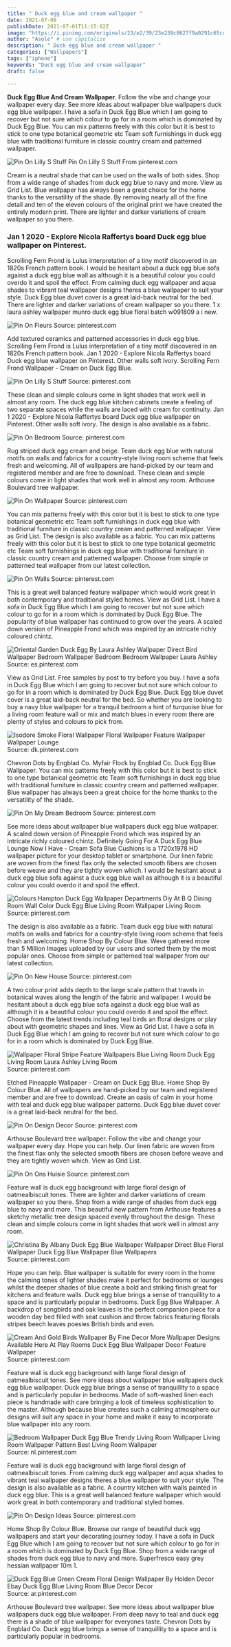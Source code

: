 ```yaml
---
title: " Duck egg blue and cream wallpaper "
date: 2021-07-08
publishDate: 2021-07-01T11:15:02Z
image: "https://i.pinimg.com/originals/23/e2/39/23e239c8627f9a0291c65cdfea0d893c.jpg"
author: "Asole" # use capitalize
description: " Duck egg blue and cream wallpaper "
categories: ["Wallpapers"]
tags: ["iphone"]
keywords: "Duck egg blue and cream wallpaper"
draft: false

---
```



**Duck Egg Blue And Cream Wallpaper**. Follow the vibe and change your wallpaper every day. See more ideas about wallpaper blue wallpapers duck egg blue wallpaper. I have a sofa in Duck Egg Blue which I am going to recover but not sure which colour to go for in a room which is dominated by Duck Egg Blue. You can mix patterns freely with this color but it is best to stick to one type botanical geometric etc Team soft furnishings in duck egg blue with traditional furniture in classic country cream and patterned wallpaper.

![Pin On Lilly S Stuff](https://i.pinimg.com/originals/db/52/83/db52831f7a55abc11e9f0445f25d690a.jpg "Pin On Lilly S Stuff")
Pin On Lilly S Stuff From pinterest.com


Cream is a neutral shade that can be used on the walls of both sides. Shop from a wide range of shades from duck egg blue to navy and more. View as Grid List. Blue wallpaper has always been a great choice for the home thanks to the versatility of the shade. By removing nearly all of the fine detail and ten of the eleven colours of the original print we have created the entirely modern print. There are lighter and darker variations of cream wallpaper so you there.

### Jan 1 2020 - Explore Nicola Raffertys board Duck egg blue wallpaper on Pinterest.

Scrolling Fern Frond is Lulus interpretation of a tiny motif discovered in an 1820s French pattern book. I would be hesitant about a duck egg blue sofa against a duck egg blue wall as although it is a beautiful colour you could overdo it and spoil the effect. From calming duck egg wallpaper and aqua shades to vibrant teal wallpaper designs theres a blue wallpaper to suit your style. Duck Egg blue duvet cover is a great laid-back neutral for the bed. There are lighter and darker variations of cream wallpaper so you there. 1 x laura ashley wallpaper munro duck egg blue floral batch w091809 a i new.


![Pin On Fleurs](https://i.pinimg.com/originals/5c/dc/86/5cdc8666dae89185a97ccbb7b632b204.jpg "Pin On Fleurs")
Source: pinterest.com

Add textured ceramics and patterned accessories in duck egg blue. Scrolling Fern Frond is Lulus interpretation of a tiny motif discovered in an 1820s French pattern book. Jan 1 2020 - Explore Nicola Raffertys board Duck egg blue wallpaper on Pinterest. Other walls soft ivory. Scrolling Fern Frond Wallpaper - Cream on Duck Egg Blue.

![Pin On Lilly S Stuff](https://i.pinimg.com/originals/db/52/83/db52831f7a55abc11e9f0445f25d690a.jpg "Pin On Lilly S Stuff")
Source: pinterest.com

These clean and simple colours come in light shades that work well in almost any room. The duck egg blue kitchen cabinets create a feeling of two separate spaces while the walls are laced with cream for continuity. Jan 1 2020 - Explore Nicola Raffertys board Duck egg blue wallpaper on Pinterest. Other walls soft ivory. The design is also available as a fabric.

![Pin On Bedroom](https://i.pinimg.com/736x/ae/67/fa/ae67fae3f6c547cbdd727d7514e298ae.jpg "Pin On Bedroom")
Source: pinterest.com

Rug striped duck egg cream and beige. Team duck egg blue with natural motifs on walls and fabrics for a country-style living room scheme that feels fresh and welcoming. All of wallpapers are hand-picked by our team and registered member and are free to download. These clean and simple colours come in light shades that work well in almost any room. Arthouse Boulevard tree wallpaper.

![Pin On Wallpaper](https://i.pinimg.com/originals/e3/10/08/e3100865c37ef2207fcf7ac2e5b7d1b2.jpg "Pin On Wallpaper")
Source: pinterest.com

You can mix patterns freely with this color but it is best to stick to one type botanical geometric etc Team soft furnishings in duck egg blue with traditional furniture in classic country cream and patterned wallpaper. View as Grid List. The design is also available as a fabric. You can mix patterns freely with this color but it is best to stick to one type botanical geometric etc Team soft furnishings in duck egg blue with traditional furniture in classic country cream and patterned wallpaper. Choose from simple or patterned teal wallpaper from our latest collection.

![Pin On Walls](https://i.pinimg.com/originals/20/c9/28/20c928eead64f27cc52daf57e1913ecd.jpg "Pin On Walls")
Source: pinterest.com

This is a great well balanced feature wallpaper which would work great in both contemporary and traditional styled homes. View as Grid List. I have a sofa in Duck Egg Blue which I am going to recover but not sure which colour to go for in a room which is dominated by Duck Egg Blue. The popularity of blue wallpaper has continued to grow over the years. A scaled down version of Pineapple Frond which was inspired by an intricate richly coloured chintz.

![Oriental Garden Duck Egg By Laura Ashley Wallpaper Direct Bird Wallpaper Bedroom Wallpaper Bedroom Bedroom Wallpaper Laura Ashley](https://i.pinimg.com/originals/7b/5f/89/7b5f898bad929f80562f3273e8dc6008.jpg "Oriental Garden Duck Egg By Laura Ashley Wallpaper Direct Bird Wallpaper Bedroom Wallpaper Bedroom Bedroom Wallpaper Laura Ashley")
Source: es.pinterest.com

View as Grid List. Free samples by post to try before you buy. I have a sofa in Duck Egg Blue which I am going to recover but not sure which colour to go for in a room which is dominated by Duck Egg Blue. Duck Egg blue duvet cover is a great laid-back neutral for the bed. So whether you are looking to buy a navy blue wallpaper for a tranquil bedroom a hint of turquoise blue for a living room feature wall or mix and match blues in every room there are plenty of styles and colours to pick from.

![Isodore Smoke Floral Wallpaper Floral Wallpaper Feature Wallpaper Wallpaper Lounge](https://i.pinimg.com/originals/b6/c2/84/b6c28418e8c9940f8b67fe6aa786af6c.jpg "Isodore Smoke Floral Wallpaper Floral Wallpaper Feature Wallpaper Wallpaper Lounge")
Source: dk.pinterest.com

Chevron Dots by Engblad Co. Myfair Flock by Engblad Co. Duck Egg Blue Wallpaper. You can mix patterns freely with this color but it is best to stick to one type botanical geometric etc Team soft furnishings in duck egg blue with traditional furniture in classic country cream and patterned wallpaper. Blue wallpaper has always been a great choice for the home thanks to the versatility of the shade.

![Pin On My Dream Bedroom](https://i.pinimg.com/originals/11/a4/84/11a484df7cfbc005f5c4ae57cc1fee3f.jpg "Pin On My Dream Bedroom")
Source: pinterest.com

See more ideas about wallpaper blue wallpapers duck egg blue wallpaper. A scaled down version of Pineapple Frond which was inspired by an intricate richly coloured chintz. Definitely Going For A Duck Egg Blue Lounge Now I Have - Cream Sofa Blue Cushions is a 1720x1978 HD wallpaper picture for your desktop tablet or smartphone. Our linen fabric are woven from the finest flax only the selected smooth fibers are chosen before weave and they are tightly woven which. I would be hesitant about a duck egg blue sofa against a duck egg blue wall as although it is a beautiful colour you could overdo it and spoil the effect.

![Colours Hampton Duck Egg Wallpaper Departments Diy At B Q Dining Room Wall Color Duck Egg Blue Living Room Wallpaper Living Room](https://i.pinimg.com/originals/a3/46/86/a346866b51545d6ad09fb68598207098.jpg "Colours Hampton Duck Egg Wallpaper Departments Diy At B Q Dining Room Wall Color Duck Egg Blue Living Room Wallpaper Living Room")
Source: pinterest.com

The design is also available as a fabric. Team duck egg blue with natural motifs on walls and fabrics for a country-style living room scheme that feels fresh and welcoming. Home Shop By Colour Blue. Weve gathered more than 5 Million Images uploaded by our users and sorted them by the most popular ones. Choose from simple or patterned teal wallpaper from our latest collection.

![Pin On New House](https://i.pinimg.com/736x/3d/94/56/3d94567d3961cfc23a17d392b466d786.jpg "Pin On New House")
Source: pinterest.com

A two colour print adds depth to the large scale pattern that travels in botanical waves along the length of the fabric and wallpaper. I would be hesitant about a duck egg blue sofa against a duck egg blue wall as although it is a beautiful colour you could overdo it and spoil the effect. Choose from the latest trends including teal birds an floral designs or play about with geometric shapes and lines. View as Grid List. I have a sofa in Duck Egg Blue which I am going to recover but not sure which colour to go for in a room which is dominated by Duck Egg Blue.

![Wallpaper Floral Stripe Feature Wallpapers Blue Living Room Duck Egg Living Room Laura Ashley Living Room](https://i.pinimg.com/originals/57/bd/18/57bd1865566d95fbda3e6e18fe813d93.jpg "Wallpaper Floral Stripe Feature Wallpapers Blue Living Room Duck Egg Living Room Laura Ashley Living Room")
Source: pinterest.com

Etched Pineapple Wallpaper - Cream on Duck Egg Blue. Home Shop By Colour Blue. All of wallpapers are hand-picked by our team and registered member and are free to download. Create an oasis of calm in your home with teal and duck egg blue wallpaper patterns. Duck Egg blue duvet cover is a great laid-back neutral for the bed.

![Pin On Design Decor](https://i.pinimg.com/originals/4d/36/a6/4d36a68cb7f047a262660d88ae3cf4cd.jpg "Pin On Design Decor")
Source: pinterest.com

Arthouse Boulevard tree wallpaper. Follow the vibe and change your wallpaper every day. Hope you can help. Our linen fabric are woven from the finest flax only the selected smooth fibers are chosen before weave and they are tightly woven which. View as Grid List.

![Pin On Ons Huisie](https://i.pinimg.com/600x315/0b/31/ed/0b31ed68298447dcbaaed0bf7488a044.jpg "Pin On Ons Huisie")
Source: pinterest.com

Feature wall is duck egg background with large floral design of oatmealbiscuit tones. There are lighter and darker variations of cream wallpaper so you there. Shop from a wide range of shades from duck egg blue to navy and more. This beautiful new pattern from Arthouse features a sketchy metallic tree design spaced evenly throughout the design. These clean and simple colours come in light shades that work well in almost any room.

![Christina By Albany Duck Egg Blue Wallpaper Wallpaper Direct Blue Floral Wallpaper Duck Egg Blue Wallpaper Blue Wallpapers](https://i.pinimg.com/originals/d8/90/07/d890074b578b504b9d691e4509eccf82.jpg "Christina By Albany Duck Egg Blue Wallpaper Wallpaper Direct Blue Floral Wallpaper Duck Egg Blue Wallpaper Blue Wallpapers")
Source: pinterest.com

Hope you can help. Blue wallpaper is suitable for every room in the home the calming tones of lighter shades make it perfect for bedrooms or lounges whilst the deeper shades of blue create a bold and striking finish great for kitchens and feature walls. Duck egg blue brings a sense of tranquillity to a space and is particularly popular in bedrooms. Duck Egg Blue Wallpaper. A backdrop of songbirds and oak leaves is the perfect companion piece for a wooden day bed filled with seat cushion and throw fabrics featuring florals stripes beech leaves poesies British birds and even.

![Cream And Gold Birds Wallpaper By Fine Decor More Wallpaper Designs Available Here At Play Rooms Duck Egg Blue Wallpaper Decor Feature Wallpaper](https://i.pinimg.com/originals/30/0c/8a/300c8af94b06539e121ba27d92b0b453.jpg "Cream And Gold Birds Wallpaper By Fine Decor More Wallpaper Designs Available Here At Play Rooms Duck Egg Blue Wallpaper Decor Feature Wallpaper")
Source: pinterest.com

Feature wall is duck egg background with large floral design of oatmealbiscuit tones. See more ideas about wallpaper blue wallpapers duck egg blue wallpaper. Duck egg blue brings a sense of tranquillity to a space and is particularly popular in bedrooms. Made of soft-washed linen each piece is handmade with care bringing a look of timeless sophistication to the master. Although because blue creates such a calming atmosphere our designs will suit any space in your home and make it easy to incorporate blue wallpaper into any room.

![Bedroom Wallpaper Duck Egg Blue Trendy Living Room Wallpaper Living Room Wallpaper Pattern Best Living Room Wallpaper](https://i.pinimg.com/originals/0e/0c/2f/0e0c2fa9e8c807ba22bcb80130982e08.jpg "Bedroom Wallpaper Duck Egg Blue Trendy Living Room Wallpaper Living Room Wallpaper Pattern Best Living Room Wallpaper")
Source: nl.pinterest.com

Feature wall is duck egg background with large floral design of oatmealbiscuit tones. From calming duck egg wallpaper and aqua shades to vibrant teal wallpaper designs theres a blue wallpaper to suit your style. The design is also available as a fabric. A country kitchen with walls painted in duck egg blue. This is a great well balanced feature wallpaper which would work great in both contemporary and traditional styled homes.

![Pin On Design Ideas](https://i.pinimg.com/originals/73/3f/ae/733fae224bf529d54d5fc9b01fab775a.jpg "Pin On Design Ideas")
Source: pinterest.com

Home Shop By Colour Blue. Browse our range of beautiful duck egg wallpapers and start your decorating journey today. I have a sofa in Duck Egg Blue which I am going to recover but not sure which colour to go for in a room which is dominated by Duck Egg Blue. Shop from a wide range of shades from duck egg blue to navy and more. Superfresco easy grey hessian wallpaper 10m 1.

![Duck Egg Blue Green Cream Floral Design Wallpaper By Holden Decor Ebay Duck Egg Blue Living Room Blue Decor Decor](https://i.pinimg.com/originals/23/e2/39/23e239c8627f9a0291c65cdfea0d893c.jpg "Duck Egg Blue Green Cream Floral Design Wallpaper By Holden Decor Ebay Duck Egg Blue Living Room Blue Decor Decor")
Source: ar.pinterest.com

Arthouse Boulevard tree wallpaper. See more ideas about wallpaper blue wallpapers duck egg blue wallpaper. From deep navy to teal and duck egg there is a shade of blue wallpaper for everyones taste. Chevron Dots by Engblad Co. Duck egg blue brings a sense of tranquillity to a space and is particularly popular in bedrooms.

